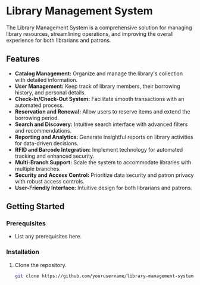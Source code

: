 # Library Management System

The Library Management System is a comprehensive solution for managing library resources, streamlining operations, and improving the overall experience for both librarians and patrons.

## Features

- **Catalog Management:** Organize and manage the library's collection with detailed information.
- **User Management:** Keep track of library members, their borrowing history, and personal details.
- **Check-In/Check-Out System:** Facilitate smooth transactions with an automated process.
- **Reservation and Renewal:** Allow users to reserve items and extend the borrowing period.
- **Search and Discovery:** Intuitive search interface with advanced filters and recommendations.
- **Reporting and Analytics:** Generate insightful reports on library activities for data-driven decisions.
- **RFID and Barcode Integration:** Implement technology for automated tracking and enhanced security.
- **Multi-Branch Support:** Scale the system to accommodate libraries with multiple branches.
- **Security and Access Control:** Prioritize data security and patron privacy with robust access controls.
- **User-Friendly Interface:** Intuitive design for both librarians and patrons.

## Getting Started

### Prerequisites

- List any prerequisites here.

### Installation

1. Clone the repository.
   ```bash
   git clone https://github.com/yourusername/library-management-system.git
